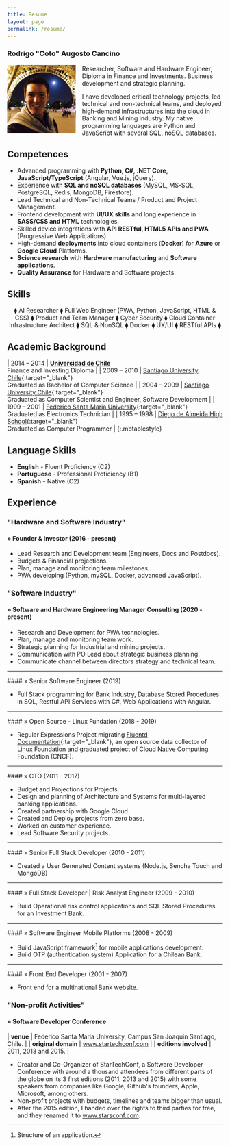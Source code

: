 ```yaml
---
title: Resume
layout: page
permalink: /resume/
---
```


### Rodrigo "Coto" Augosto Cancino

<!--a href="/assets/resume-rodrigo-augosto-en.pdf" style="float: right;" target="_blank"><img src="/assets/download-pdf-file-button.gif">English PDF</a>

<a href="/assets/resume-rodrigo-augosto-es.pdf" style="float: right; margin-right: 10px;" target="_blank"><img src="/assets/download-pdf-file-button.gif">Español PDF</a-->
<div style="clear: both;">
</div>
<img src="/assets/coto.jpg" alt="Coto" width="160" height="160" style="float: left; margin-right: 15px;"/>
Researcher, Software and Hardware Engineer, Diploma in Finance and Investments. Business development and strategic planning.

I have developed critical technology projects, led technical and non-technical teams, and deployed high-demand infrastructures into the cloud in Banking and Mining industry. My native programming languages are Python and JavaScript with several SQL, noSQL databases.

## Competences

- Advanced programming with **Python, C#, .NET Core, JavaScript/TypeScript** (Angular, Vue.js, jQuery).
- Experience with **SQL and noSQL databases** (MySQL, MS-SQL, PostgreSQL, Redis, MongoDB, Firestore).
- Lead Technical and Non-Technical Teams / Product and Project Management.
- Frontend development with **UI/UX skills** and long experience in **SASS/CSS and HTML** technologies.
- Skilled device integrations with **API RESTful,  HTML5 APIs and PWA** (Progressive Web Applications).
- High-demand **deployments** into cloud containers (**Docker**) for **Azure** or **Google Cloud** Platforms.
- **Science research** with **Hardware manufacturing** and **Software applications**.
- **Quality Assurance** for Hardware and Software projects.

## Skills
<p style="text-align: center;">
⧫ AI  Researcher  ⧫ Full Web Engineer (PWA, Python, JavaScript, HTML & CSS) ⧫ Product and Team Manager  ⧫ Cyber Security  ⧫ Cloud Container Infrastructure Architect   ⧫ SQL & NonSQL  ⧫ Docker  ⧫  UX/UI  ⧫ RESTful APIs ⧫
</p>


## Academic Background

| 2014 – 2014 | **[Universidad de Chile][fen]**  <br> Finance and Investing Diploma |
| 2009 – 2010 | [Santiago University Chile][usach]{:target="_blank"} <br> Graduated as Bachelor of Computer Science |
| 2004 – 2009 | [Santiago University Chile][usach]{:target="_blank"} <br> Graduated as Computer Scientist and Engineer, Software Development |
| 1999 – 2001 | [Federico Santa Maria University][usm]{:target="_blank"} <br> Graduated as Electronics Technician |
| 1995 – 1998 | [Diego de Almeida High School][lda]{:target="_blank"} <br> Graduated as Computer Programmer |
{:.mbtablestyle}

## Language Skills

- <b>English</b> - Fluent Proficiency (C2)
- <b>Portuguese</b> - Professional Proficiency (B1)
- <b>Spanish</b> - Native (C2)

## Experience

### "Hardware and Software Industry"

#### » Founder & Investor (2016 - present)

- Lead Research and Development team (Engineers, Docs and Postdocs).
- Budgets & Financial projections.
- Plan, manage and monitoring team milestones.
- PWA developing (Python, mySQL, Docker, advanced JavaScript).

### "Software Industry"

#### » Software and Hardware Engineering Manager Consulting (2020 - present)

- Research and Development for PWA technologies.
- Plan, manage and monitoring team work.
- Strategic planning for Industrial and mining projects.
- Communication with PO Lead about strategic business planning.
- Communicate channel between directors strategy and technical team.

<hr>
#### » Senior Software Engineer  (2019)

- Full Stack programming for Bank Industry, Database Stored Procedures in SQL, Restful API Services with C#, Web Applications with Angular.

<hr>
#### » Open Source - Linux Fundation (2018 - 2019)

- Regular Expressions Project migrating [Fluentd Documentation][fluentd]{:target="_blank"}, an open source data collector of Linux Foundation and graduated project of Cloud Native Computing Foundation (CNCF).

<hr>
#### » CTO (2011 - 2017)

- Budget and Projections for Projects.
- Design and planning of Architecture and Systems for multi-layered banking applications.
- Created partnership with Google Cloud.
- Created and Deploy projects from zero base.
- Worked on customer experience.
- Lead Software Security projects.

<hr>
#### » Senior Full Stack Developer (2010 - 2011)

- Created a User Generated Content systems (Node.js, Sencha Touch and MongoDB)

<hr>
#### » Full Stack Developer | Risk Analyst Engineer (2009 - 2010)

- Build Operational risk control applications and SQL Stored Procedures for an Investment Bank.

<hr>
#### » Software Engineer Mobile Platforms (2008 - 2009)

- Build JavaScript framework[^framework] for mobile applications development.
- Build OTP (authentication system) Application for a Chilean Bank.

<hr>
#### » Front End Developer (2001 - 2007)

- Front end for a multinational Bank website.

### "Non-profit Activities"

#### » Software Developer Conference

| **venue** | Federico Santa Maria University, Campus San Joaquin Santiago, Chile. |
| **original domain** | www.startechconf.com |
| **editions involved** | 2011, 2013 and 2015. |


- Creator and Co-Organizer of StarTechConf, a Software Developer Conference with around a thousand attendees from different parts of the globe on its 3 first editions (2011, 2013 and 2015) with some speakers from companies like Google, Github's founders, Apple, Microsoft, among others.
- Non-profit projects with budgets, timelines and teams bigger than usual.
- After the 2015 edition, I handed over the rights to third parties for free, and they renamed it to www.starsconf.com.

[^framework]: Structure of an application.

[usach]: http://www.usach.cl
[usm]: http://www.utfsm.cl
[fen]: http://www.fen.uchile.cl
[t_coto]: https://www.twitter.com/coto
[g_coto]: https://www.github.com/coto
[quora_s]: https://www.quora.com/What-is-the-coolest-thing-you-have-ever-created-alone-as-a-programmer/answer/Coto-Augosto
[quora]: https://www.quora.com/Coto-Augosto
[lda]: http://fees.cl/lda/
[fluentd]: https://docs.fluentd.org/
